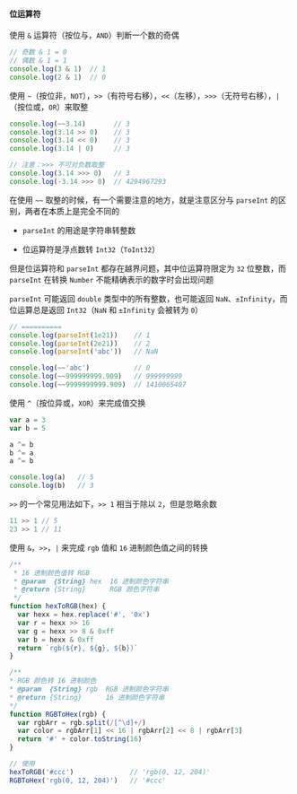 #### 位运算符

使用 `&` 运算符（按位与，`AND`）判断一个数的奇偶

```js
// 奇数 & 1 = 0
// 偶数 & 1 = 1
console.log(3 & 1)  // 1
console.log(2 & 1)  // 0
```

使用 `~`（按位非，`NOT`），`>>`（有符号右移），`<<`（左移），`>>>`（无符号右移），`|`（按位或，`OR`）来取整

```js
console.log(~~3.14)       // 3
console.log(3.14 >> 0)    // 3
console.log(3.14 << 0)    // 3
console.log(3.14 | 0)     // 3

// 注意：>>> 不可对负数取整
console.log(3.14 >>> 0)   // 3
console.log(-3.14 >>> 0)  // 4294967293
```

在使用 `~~` 取整的时候，有一个需要注意的地方，就是注意区分与 `parseInt` 的区别，两者在本质上是完全不同的

* `parseInt` 的用途是字符串转整数

* 位运算符是浮点数转 `Int32`（`ToInt32`）

但是位运算符和 `parseInt` 都存在越界问题，其中位运算符限定为 `32` 位整数，而 `parseInt` 在转换 `Number` 不能精确表示的数字时会出现问题

`parseInt` 可能返回 `double` 类型中的所有整数，也可能返回 `NaN`、`±Infinity`，而位运算总是返回 `Int32`（`NaN` 和 `±Infinity` 会被转为 `0`）

```js
// ==========
console.log(parseInt(1e21))    // 1
console.log(parseInt(2e21))    // 2
console.log(parseInt('abc'))   // NaN

console.log(~~'abc')           // 0
console.log(~~999999999.909)   // 999999999
console.log(~~9999999999.909)  // 1410065407
```


使用 `^`（按位异或，`XOR`）来完成值交换

```js
var a = 3
var b = 5

a ^= b
b ^= a
a ^= b

console.log(a)   // 5
console.log(b)   // 3
```

`>>` 的一个常见用法如下，`>> 1` 相当于除以 `2`，但是忽略余数

```js
11 >> 1 // 5
23 >> 1 // 11
```

使用 `&`，`>>`，`|` 来完成 `rgb` 值和 `16` 进制颜色值之间的转换

```js
/**
 * 16 进制颜色值转 RGB
 * @param  {String} hex  16 进制颜色字符串
 * @return {String}      RGB 颜色字符串
 */
function hexToRGB(hex) {
  var hexx = hex.replace('#', '0x')
  var r = hexx >> 16
  var g = hexx >> 8 & 0xff
  var b = hexx & 0xff
  return `rgb(${r}, ${g}, ${b})`
}

/**
* RGB 颜色转 16 进制颜色
* @param  {String} rgb  RGB 进制颜色字符串
* @return {String}      16 进制颜色字符串
*/
function RGBToHex(rgb) {
  var rgbArr = rgb.split(/[^\d]+/)
  var color = rgbArr[1] << 16 | rgbArr[2] << 8 | rgbArr[3]
  return '#' + color.toString(16)
}

// 使用
hexToRGB('#ccc')              // 'rgb(0, 12, 204)'
RGBToHex('rgb(0, 12, 204)')   // '#ccc'
```